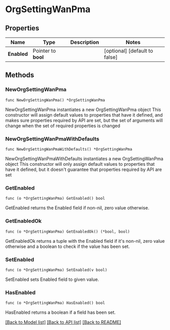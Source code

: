 # OrgSettingWanPma

## Properties

Name | Type | Description | Notes
------------ | ------------- | ------------- | -------------
**Enabled** | Pointer to **bool** |  | [optional] [default to false]

## Methods

### NewOrgSettingWanPma

`func NewOrgSettingWanPma() *OrgSettingWanPma`

NewOrgSettingWanPma instantiates a new OrgSettingWanPma object
This constructor will assign default values to properties that have it defined,
and makes sure properties required by API are set, but the set of arguments
will change when the set of required properties is changed

### NewOrgSettingWanPmaWithDefaults

`func NewOrgSettingWanPmaWithDefaults() *OrgSettingWanPma`

NewOrgSettingWanPmaWithDefaults instantiates a new OrgSettingWanPma object
This constructor will only assign default values to properties that have it defined,
but it doesn't guarantee that properties required by API are set

### GetEnabled

`func (o *OrgSettingWanPma) GetEnabled() bool`

GetEnabled returns the Enabled field if non-nil, zero value otherwise.

### GetEnabledOk

`func (o *OrgSettingWanPma) GetEnabledOk() (*bool, bool)`

GetEnabledOk returns a tuple with the Enabled field if it's non-nil, zero value otherwise
and a boolean to check if the value has been set.

### SetEnabled

`func (o *OrgSettingWanPma) SetEnabled(v bool)`

SetEnabled sets Enabled field to given value.

### HasEnabled

`func (o *OrgSettingWanPma) HasEnabled() bool`

HasEnabled returns a boolean if a field has been set.


[[Back to Model list]](../README.md#documentation-for-models) [[Back to API list]](../README.md#documentation-for-api-endpoints) [[Back to README]](../README.md)


